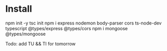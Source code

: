 # Install

npm init -y
tsc init
npm i express nodemon body-parser cors ts-node-dev typescript @types/express @types/cors
npm i mongoose @types/mongoose

Todo: add TU && TI for tomorrow
